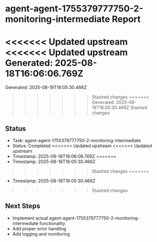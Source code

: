 # agent-agent-1755379777750-2-monitoring-intermediate Report

<<<<<<< Updated upstream
<<<<<<< Updated upstream
Generated: 2025-08-18T16:06:06.769Z
=======
Generated: 2025-08-18T16:05:30.466Z
>>>>>>> Stashed changes
=======
Generated: 2025-08-18T16:05:30.466Z
>>>>>>> Stashed changes

## Status
- Task: agent-agent-1755379777750-2-monitoring-intermediate
- Status: Completed
<<<<<<< Updated upstream
<<<<<<< Updated upstream
- Timestamp: 2025-08-18T16:06:06.769Z
=======
- Timestamp: 2025-08-18T16:05:30.466Z
>>>>>>> Stashed changes
=======
- Timestamp: 2025-08-18T16:05:30.466Z
>>>>>>> Stashed changes

## Next Steps
- Implement actual agent-agent-1755379777750-2-monitoring-intermediate functionality
- Add proper error handling
- Add logging and monitoring
